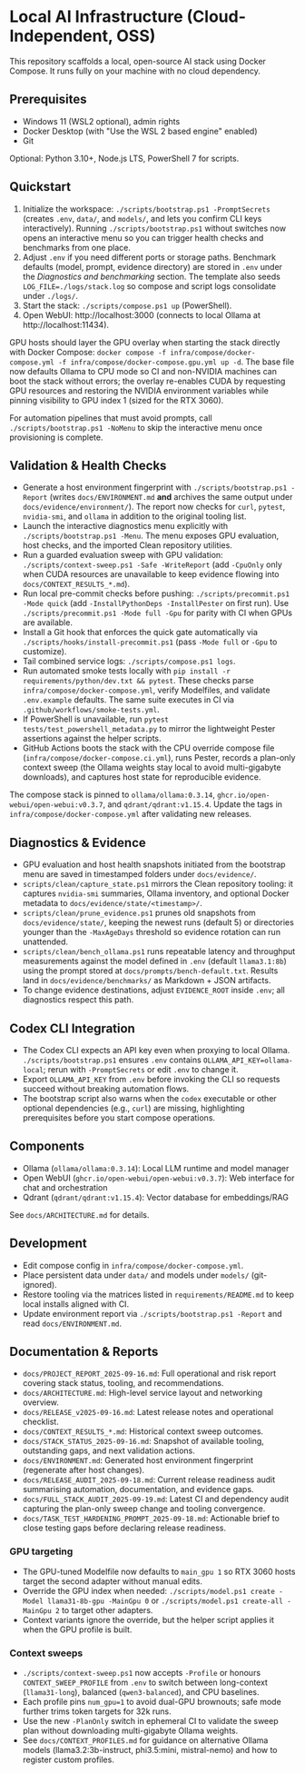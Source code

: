 ﻿# Local AI Infrastructure (Cloud-Independent, OSS)

This repository scaffolds a local, open-source AI stack using Docker Compose. It runs fully on your machine with no cloud dependency.

## Prerequisites
- Windows 11 (WSL2 optional), admin rights
- Docker Desktop (with "Use the WSL 2 based engine" enabled)
- Git

Optional: Python 3.10+, Node.js LTS, PowerShell 7 for scripts.

## Quickstart
1. Initialize the workspace: `./scripts/bootstrap.ps1 -PromptSecrets` (creates `.env`, `data/`, and `models/`, and lets you confirm CLI keys interactively). Running `./scripts/bootstrap.ps1` without switches now opens an interactive menu so you can trigger health checks and benchmarks from one place.
2. Adjust `.env` if you need different ports or storage paths. Benchmark defaults (model, prompt, evidence directory) are stored in `.env` under the *Diagnostics and benchmarking* section. The template also seeds `LOG_FILE=./logs/stack.log` so compose and script logs consolidate under `./logs/`.
3. Start the stack: `./scripts/compose.ps1 up` (PowerShell).
4. Open WebUI: http://localhost:3000 (connects to local Ollama at http://localhost:11434).

GPU hosts should layer the GPU overlay when starting the stack directly with Docker Compose: `docker compose -f infra/compose/docker-compose.yml -f infra/compose/docker-compose.gpu.yml up -d`. The base file now defaults Ollama to CPU mode so CI and non-NVIDIA machines can boot the stack without errors; the overlay re-enables CUDA by requesting GPU resources and restoring the NVIDIA environment variables while pinning visibility to GPU index 1 (sized for the RTX 3060).

For automation pipelines that must avoid prompts, call `./scripts/bootstrap.ps1 -NoMenu` to skip the interactive menu once provisioning is complete.

## Validation & Health Checks
- Generate a host environment fingerprint with `./scripts/bootstrap.ps1 -Report` (writes `docs/ENVIRONMENT.md` **and** archives the same output under `docs/evidence/environment/`). The report now checks for `curl`, `pytest`, `nvidia-smi`, and `ollama` in addition to the original tooling list.
- Launch the interactive diagnostics menu explicitly with `./scripts/bootstrap.ps1 -Menu`. The menu exposes GPU evaluation, host checks, and the imported Clean repository utilities.
- Run a guarded evaluation sweep with GPU validation: `./scripts/context-sweep.ps1 -Safe -WriteReport` (add `-CpuOnly` only when CUDA resources are unavailable to keep evidence flowing into `docs/CONTEXT_RESULTS_*.md`).
- Run local pre-commit checks before pushing: `./scripts/precommit.ps1 -Mode quick` (add `-InstallPythonDeps -InstallPester` on first run). Use `./scripts/precommit.ps1 -Mode full -Gpu` for parity with CI when GPUs are available.
- Install a Git hook that enforces the quick gate automatically via `./scripts/hooks/install-precommit.ps1` (pass `-Mode full` or `-Gpu` to customize).
- Tail combined service logs: `./scripts/compose.ps1 logs`.
- Run automated smoke tests locally with `pip install -r requirements/python/dev.txt && pytest`. These checks parse `infra/compose/docker-compose.yml`, verify Modelfiles, and validate `.env.example` defaults. The same suite executes in CI via `.github/workflows/smoke-tests.yml`.
- If PowerShell is unavailable, run `pytest tests/test_powershell_metadata.py` to mirror the lightweight Pester assertions against the helper scripts.
- GitHub Actions boots the stack with the CPU override compose file (`infra/compose/docker-compose.ci.yml`), runs Pester, records a plan-only context sweep (the Ollama weights stay local to avoid multi-gigabyte downloads), and captures host state for reproducible evidence.

The compose stack is pinned to `ollama/ollama:0.3.14`, `ghcr.io/open-webui/open-webui:v0.3.7`, and `qdrant/qdrant:v1.15.4`. Update the tags in `infra/compose/docker-compose.yml` after validating new releases.

## Diagnostics & Evidence
- GPU evaluation and host health snapshots initiated from the bootstrap menu are saved in timestamped folders under `docs/evidence/`.
- `scripts/clean/capture_state.ps1` mirrors the Clean repository tooling: it captures `nvidia-smi` summaries, Ollama inventory, and optional Docker metadata to `docs/evidence/state/<timestamp>/`.
- `scripts/clean/prune_evidence.ps1` prunes old snapshots from `docs/evidence/state/`, keeping the newest runs (default 5) or directories younger than the `-MaxAgeDays` threshold so evidence rotation can run unattended.
- `scripts/clean/bench_ollama.ps1` runs repeatable latency and throughput measurements against the model defined in `.env` (default `llama3.1:8b`) using the prompt stored at `docs/prompts/bench-default.txt`. Results land in `docs/evidence/benchmarks/` as Markdown + JSON artifacts.
- To change evidence destinations, adjust `EVIDENCE_ROOT` inside `.env`; all diagnostics respect this path.

## Codex CLI Integration
- The Codex CLI expects an API key even when proxying to local Ollama. `./scripts/bootstrap.ps1` ensures `.env` contains `OLLAMA_API_KEY=ollama-local`; rerun with `-PromptSecrets` or edit `.env` to change it.
- Export `OLLAMA_API_KEY` from `.env` before invoking the CLI so requests succeed without breaking automation flows.
- The bootstrap script also warns when the `codex` executable or other optional dependencies (e.g., `curl`) are missing, highlighting prerequisites before you start compose operations.

## Components
- Ollama (`ollama/ollama:0.3.14`): Local LLM runtime and model manager
- Open WebUI (`ghcr.io/open-webui/open-webui:v0.3.7`): Web interface for chat and orchestration
- Qdrant (`qdrant/qdrant:v1.15.4`): Vector database for embeddings/RAG

See `docs/ARCHITECTURE.md` for details.

## Development
- Edit compose config in `infra/compose/docker-compose.yml`.
- Place persistent data under `data/` and models under `models/` (git-ignored).
- Restore tooling via the matrices listed in `requirements/README.md` to keep local installs aligned with CI.
- Update environment report via `./scripts/bootstrap.ps1 -Report` and read `docs/ENVIRONMENT.md`.

## Documentation & Reports
- `docs/PROJECT_REPORT_2025-09-16.md`: Full operational and risk report covering stack status, tooling, and recommendations.
- `docs/ARCHITECTURE.md`: High-level service layout and networking overview.
- `docs/RELEASE_v2025-09-16.md`: Latest release notes and operational checklist.
- `docs/CONTEXT_RESULTS_*.md`: Historical context sweep outcomes.
- `docs/STACK_STATUS_2025-09-16.md`: Snapshot of available tooling, outstanding gaps, and next validation actions.
- `docs/ENVIRONMENT.md`: Generated host environment fingerprint (regenerate after host changes).
- `docs/RELEASE_AUDIT_2025-09-18.md`: Current release readiness audit summarising automation, documentation, and evidence gaps.
- `docs/FULL_STACK_AUDIT_2025-09-19.md`: Latest CI and dependency audit capturing the plan-only sweep change and tooling convergence.
- `docs/TASK_TEST_HARDENING_PROMPT_2025-09-18.md`: Actionable brief to close testing gaps before declaring release readiness.
### GPU targeting
- The GPU-tuned Modelfile now defaults to `main_gpu 1` so RTX 3060 hosts target the second adapter without manual edits.
- Override the GPU index when needed: `./scripts/model.ps1 create -Model llama31-8b-gpu -MainGpu 0` or `./scripts/model.ps1 create-all -MainGpu 2` to target other adapters.
- Context variants ignore the override, but the helper script applies it when the GPU profile is built.

### Context sweeps
- `./scripts/context-sweep.ps1` now accepts `-Profile` or honours `CONTEXT_SWEEP_PROFILE` from `.env` to switch between long-context (`llama31-long`), balanced (`qwen3-balanced`), and CPU baselines.
- Each profile pins `num_gpu=1` to avoid dual-GPU brownouts; safe mode further trims token targets for 32k runs.
- Use the new `-PlanOnly` switch in ephemeral CI to validate the sweep plan without downloading multi-gigabyte Ollama weights.
- See `docs/CONTEXT_PROFILES.md` for guidance on alternative Ollama models (llama3.2:3b-instruct, phi3.5:mini, mistral-nemo) and how to register custom profiles.






